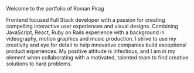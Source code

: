 Welcome to the portfolio of Roman Pirag

Frontend focused Full Stack developer with a passion for creating compelling interactive user experiences and visual designs. 
Combining JavaScript, React, Ruby on Rails experience with a background in videography, motion graphics and music production. 
I strive to use my creativity and eye for detail to help innovative companies build exceptional product experiences. 
My positive attitude is infectious, and I am in my element when collaborating with a motivated, 
talented team to find creative solutions to hard problems. 

